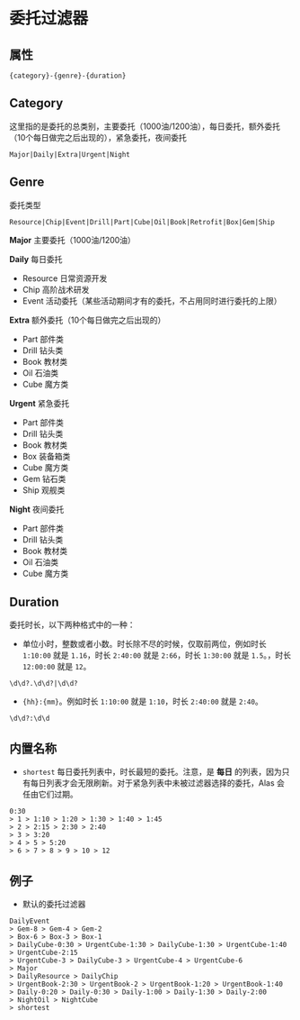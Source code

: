 # 委托过滤器

## 属性

```text
{category}-{genre}-{duration}
```

## Category

这里指的是委托的总类别，主要委托（1000油/1200油），每日委托，额外委托（10个每日做完之后出现的），紧急委托，夜间委托

```text
Major|Daily|Extra|Urgent|Night
```

## Genre

委托类型

```text
Resource|Chip|Event|Drill|Part|Cube|Oil|Book|Retrofit|Box|Gem|Ship
```

**Major** 主要委托（1000油/1200油）

**Daily** 每日委托

- Resource 日常资源开发
- Chip 高阶战术研发
- Event 活动委托（某些活动期间才有的委托，不占用同时进行委托的上限）

**Extra** 额外委托（10个每日做完之后出现的）

- Part 部件类
- Drill 钻头类
- Book 教材类
- Oil 石油类
- Cube 魔方类

**Urgent** 紧急委托

- Part 部件类
- Drill 钻头类
- Book 教材类
- Box 装备箱类
- Cube 魔方类
- Gem 钻石类
- Ship 观舰类

**Night** 夜间委托

- Part 部件类
- Drill 钻头类
- Book 教材类
- Oil 石油类
- Cube 魔方类

## Duration

委托时长，以下两种格式中的一种：

- 单位小时，整数或者小数。时长除不尽的时候，仅取前两位，例如时长 `1:10:00` 就是 `1.16`，时长 `2:40:00` 就是 `2:66`，时长 `1:30:00` 就是 `1.5`。，时长 `12:00:00` 就是 `12`。

```text
\d\d?.\d\d?|\d\d?
```

- `{hh}:{mm}`。例如时长 `1:10:00` 就是 `1:10`，时长 `2:40:00` 就是 `2:40`。

```text
\d\d?:\d\d
```

## 内置名称

- `shortest` 每日委托列表中，时长最短的委托。注意，是 **每日** 的列表，因为只有每日列表才会无限刷新。对于紧急列表中未被过滤器选择的委托，Alas 会任由它们过期。 

```text
0:30
> 1 > 1:10 > 1:20 > 1:30 > 1:40 > 1:45
> 2 > 2:15 > 2:30 > 2:40
> 3 > 3:20
> 4 > 5 > 5:20
> 6 > 7 > 8 > 9 > 10 > 12
```

## 例子

- 默认的委托过滤器

```text
DailyEvent
> Gem-8 > Gem-4 > Gem-2
> Box-6 > Box-3 > Box-1
> DailyCube-0:30 > UrgentCube-1:30 > DailyCube-1:30 > UrgentCube-1:40 > UrgentCube-2:15
> UrgentCube-3 > DailyCube-3 > UrgentCube-4 > UrgentCube-6
> Major
> DailyResource > DailyChip
> UrgentBook-2:30 > UrgentBook-2 > UrgentBook-1:20 > UrgentBook-1:40
> Daily-0:20 > Daily-0:30 > Daily-1:00 > Daily-1:30 > Daily-2:00
> NightOil > NightCube
> shortest
```
